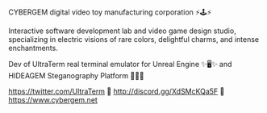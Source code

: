 CYBERGEM digital video toy manufacturing corporation ⚡🕹️⚡

Interactive software development lab and video game design studio, specializing in electric visions of rare colors, delightful charms, and intense enchantments.

Dev of UltraTerm real terminal emulator for Unreal Engine ✨🖥️✨ and HIDEAGEM Steganography Platform 💎♊✨

https://twitter.com/UltraTerm 💎 http://discord.gg/XdSMcKQa5F 💎 https://www.cybergem.net
